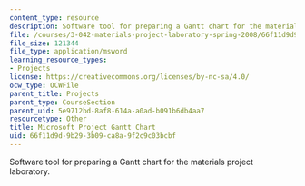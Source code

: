 ```yaml
---
content_type: resource
description: Software tool for preparing a Gantt chart for the materials project laboratory.
file: /courses/3-042-materials-project-laboratory-spring-2008/66f11d9d9b293b09ca8a9f2c9c03bcbf_gantt.mpp
file_size: 121344
file_type: application/msword
learning_resource_types:
- Projects
license: https://creativecommons.org/licenses/by-nc-sa/4.0/
ocw_type: OCWFile
parent_title: Projects
parent_type: CourseSection
parent_uid: 5e9712bd-8af8-614a-a0ad-b091b6db4aa7
resourcetype: Other
title: Microsoft Project Gantt Chart
uid: 66f11d9d-9b29-3b09-ca8a-9f2c9c03bcbf
---
```

Software tool for preparing a Gantt chart for the materials project laboratory.